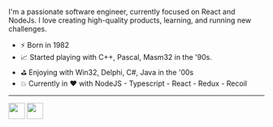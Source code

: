 I'm a passionate software engineer, currently focused on React and NodeJs.
I love creating high-quality products, learning, and running new challenges.

- ⚡ Born in 1982
- 📈 Started playing with C++, Pascal, Masm32 in the '90s.
- ⛳ Enjoying with Win32, Delphi, C#, Java in the '00s 
- 💥 Currently in ♥ with NodeJS - Typescript - React - Redux - Recoil
---
[<img height="32" width="32" src="https://unpkg.com/simple-icons@latest/icons/linkedin.svg" />](https://www.linkedin.com/in/salvatoreravida/)    [<img height="32" width="32" src="https://unpkg.com/simple-icons@latest/icons/github.svg" />](https://github.com/salvoravida)
<!--
**salvoravida/salvoravida** is a ✨ _special_ ✨ repository because its `README.md` (this file) appears on your GitHub profile.
### Hi there 👋
Here are some ideas to get you started:

- 🔭 I’m currently working on ...
- 🌱 I’m currently learning ...
- 👯 I’m looking to collaborate on ...
- 🤔 I’m looking for help with ...
- 💬 Ask me about ...
- 📫 How to reach me: ...
- 😄 Pronouns: ...
- ⚡ Fun fact: ...
-->
